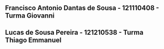 ## Francisco Antonio Dantas de Sousa - 121110408 - Turma Giovanni
## Lucas de Sousa Pereira - 121210538 - Turma Thiago Emmanuel 
